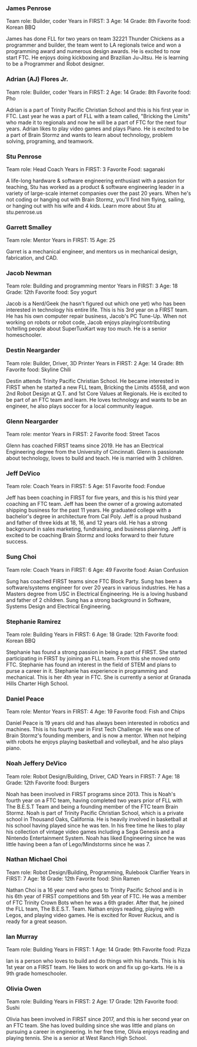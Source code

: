 ### James Penrose
Team role: Builder, coder
Years in FIRST: 3
Age: 14
Grade: 8th
Favorite food: Korean BBQ

James has done FLL for two years on team 32221 Thunder Chickens as a programmer and builder, the team went to LA regionals twice and won a programming award and numerous design awards. He is excited to now start FTC. He enjoys doing kickboxing and Brazilian Ju-Jitsu. He is learning to be a Programmer and Robot designer.

  
### Adrian (AJ) Flores Jr.
Team role: Builder, coder
Years in FIRST: 2
Age: 14
Grade: 8th
Favorite food: Pho

Adrian is a part of Trinity Pacific Christian School and this is his first year in FTC. Last year he was a part of FLL with a team called, "Bricking the Limits" who made it to regionals and now he will be a part of FTC for the next four years. Adrian likes to play video games and plays Piano. He is excited to be a part of Brain Stormz and wants to learn about technology, problem solving, programing, and teamwork.

  
### Stu Penrose
Team role: Head Coach
Years in FIRST: 3
Favorite Food: saganaki

A life-long hardware & software engineering enthusiast with a passion for teaching, Stu has worked as a product & software engineering leader in a variety of large-scale internet companies over the past 20 years.  When he's not coding or hanging out with Brain Stormz, you'll find him flying, sailing, or hanging out with his wife and 4 kids.
Learn more about Stu at stu.penrose.us

  
### Garrett Smalley
Team role: Mentor
Years in FIRST: 15
Age: 25

Garret is a mechanical engineer, and mentors us in mechanical design, fabrication, and CAD.

  
### Jacob Newman
Team role: Building and programming mentor
Years in FIRST: 3
Age: 18
Grade: 12th
Favorite food: Soy yogurt

Jacob is a Nerd/Geek (he hasn't figured out which one yet) who has been interested in technology his entire life. This is his 3rd year on a FIRST team. He has his own computer repair business, Jacob's PC Tune-Up.  When not working on robots or robot code, Jacob enjoys playing/contributing to/telling people about SuperTuxKart way too much. He is a senior homeschooler.

  
### Destin Neargarder
Team role: Builder, Driver, 3D Printer
Years in FIRST: 2
Age: 14
Grade: 8th
Favorite food: Skyline Chili

Destin attends Trinity Pacific Christian School. He became interested in FIRST when he started a new FLL team, Bricking the Limits 45558, and won 2nd Robot Design at Q.T. and 1st Core Values at Regionals. He is excited to be part of an FTC team and learn. He loves technology and wants to be an engineer, he also plays soccer for a local community league.

  
### Glenn Neargarder
Team role: mentor
Years in FIRST: 2
Favorite food: Street Tacos

Glenn has coached FIRST teams since 2019. He has an Electrical Engineering degree from the University of Cincinnati. Glenn is passionate about technology, loves to build and teach. He is married with 3 children.

  
### Jeff DeVico
Team role: Coach
Years in FIRST: 5
Age: 51
Favorite food: Fondue

Jeff has been coaching in FIRST for five years, and this is his third year coaching an FTC team. Jeff has been the owner of a growing automated shipping business for the past 11 years. He graduated college with a bachelor's degree in architecture from Cal Poly. Jeff is a proud husband and father of three kids at 18, 16, and 12 years old. He has a strong background in sales marketing, fundraising, and business planning. Jeff is excited to be coaching Brain Stormz and looks forward to their future success.

  
### Sung Choi
Team role: Coach
Years in FIRST: 6
Age: 49
Favorite food: Asian Confusion

Sung has coached FIRST teams since FTC Block Party. Sung has been a software/systems engineer for over 20 years in various industries. He has a Masters degree from USC in Electrical Engineering. He is a loving husband and father of 2 children. Sung has a strong background in Software, Systems Design and Electrical Engineering.

  
### Stephanie Ramirez
Team role: Building
Years in FIRST: 6
Age: 18
Grade: 12th
Favorite food: Korean BBQ

Stephanie has found a strong passion in being a part of FIRST. She started participating in FIRST by joining an FLL team. From this she moved onto FTC. Stephanie has found an interest in the field of STEM and plans to purse a career in it. Stephanie has experience in programming and mechanical. This is her 4th year in FTC. She is currently a senior at Granada Hills Charter High School.

  
### Daniel Peace
Team role: Mentor
Years in FIRST: 4
Age: 19
Favorite food: Fish and Chips

Daniel Peace is 19 years old and has always been interested in robotics and machines. This is his fourth year in First Tech Challenge. He was one of Brain Stormz's founding members, and is now a mentor. When not helping with robots he enjoys playing basketball and volleyball, and he also plays piano.

  
### Noah Jeffery DeVico
Team role: Robot Design/Building, Driver, CAD
Years in FIRST: 7
Age: 18
Grade: 12th
Favorite food: Burgers

Noah has been involved in FIRST programs since 2013. This is Noah's fourth year on a FTC team, having completed two years prior of FLL with The B.E.S.T Team and being a founding member of the FTC team Brain Stormz. Noah is part of Trinity Pacific Christian School, which is a private school in Thousand Oaks, California. He is heavily involved in basketball at his school having played since he was ten. In his free time he likes to play his collection of vintage video games including a Sega Genesis and a Nintendo Entertainment System. Noah has liked Engineering since he was little having been a fan of Lego/Mindstorms since he was 7.

  
### Nathan Michael Choi
Team role: Robot Design/Building, Programming, Rulebook Clarifier
Years in FIRST: 7
Age: 18
Grade: 12th
Favorite food: Shin Ramen

Nathan Choi is a 16 year nerd who goes to Trinity Pacific School and is in his 6th year of FIRST competitions and 5th year of FTC. He was a member of FTC Trinity Crown Bots when he was a 6th grader. After that, he joined the FLL team, The B.E.S.T. Team. Nathan enjoys reading, playing with Legos, and playing video games. He is excited for Rover Ruckus, and is ready for a great season.

  
### Ian Murray
Team role: Building
Years in FIRST: 1
Age: 14
Grade: 9th
Favorite food: Pizza

Ian is a person who loves to build and do things with his hands. This is his 1st year on a FIRST team. He likes to work on and fix up go-karts. He is a 9th grade homeschooler.

  
### Olivia Owen
Team role: Building
Years in FIRST: 2
Age: 17
Grade: 12th
Favorite food: Sushi

Olivia has been involved in FIRST since 2017, and this is her second year on an FTC team. She has loved building since she was little and plans on pursuing a career in engineering. In her free time, Olivia enjoys reading and playing tennis. She is a senior at West Ranch High School.
